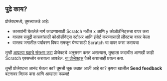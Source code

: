 ## पुढे काय?

प्रोजेक्टमध्ये, तुमच्याकडे आहे:

+ कासवांनी घेतलेले मार्ग काढण्यासाठी Scratch मधील x आणि y कोऑर्डीनेट्सचा वापर करा
+ वास्तव समुद्री कासवांसाठी कोऑर्डीनेट्स स्टोअर आणि इंपोर्ट करण्यासाठी लीस्टचा वापर केला
+ वास्तव जगातील पर्यावरण विषय समजून घेण्यासाठी Scratch चा वापर कसा करायचा

तुम्ही [आपल्या ग्रहाचे संरक्षण करा](https://projects.raspberrypi.org/mr-IN/pathways/protect-our-planet) प्रोजेक्टचे अनुसरण करत असल्यास, तुम्हाला कदाचीत आणखी काही Scratch एक्सप्लोर करायला आवडेल. [या प्रोजेक्ट्स](https://projects.raspberrypi.org/mr-IN/projects?software%5B%5D=scratch) पैकी कशाचाही प्रयत्न करा.

तुम्ही प्रोजेक्टचा आनंद घेतला का? तुमची चूक लक्षात आली आहे का? कृपया खालील **Send feedback** बटनावर क्लिक करा आणि आम्हाला कळवा!
